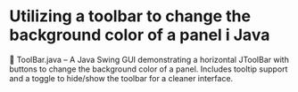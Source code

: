 # Utilizing a toolbar to change the background color of a panel i Java
🧰 ToolBar.java – A Java Swing GUI demonstrating a horizontal JToolBar with buttons to change the background color of a panel. Includes tooltip support and a toggle to hide/show the toolbar for a cleaner interface.